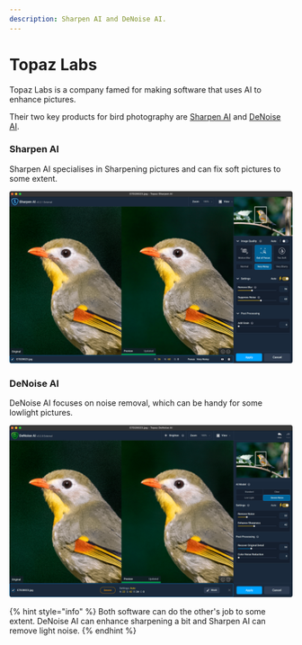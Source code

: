 ```yaml
---
description: Sharpen AI and DeNoise AI.
---
```


# Topaz Labs

Topaz Labs is a company famed for making software that uses AI to enhance pictures.

Their two key products for bird photography are [Sharpen AI](https://www.topazlabs.com/sharpen-ai) and [DeNoise AI](https://www.topazlabs.com/denoise-ai).

### Sharpen AI

Sharpen AI specialises in Sharpening pictures and can fix soft pictures to some extent.

![Screenshot of Sharpen AI](../.gitbook/assets/screenshot-2021-08-27-at-19.15.07.png)

### DeNoise AI

DeNoise AI focuses on noise removal, which can be handy for some lowlight pictures.

![Screenshot of DeNoise AI](../.gitbook/assets/screenshot-2021-08-27-at-19.16.11.png)

{% hint style="info" %}
Both software can do the other's job to some extent. DeNoise AI can enhance sharpening a bit and Sharpen AI can remove light noise.
{% endhint %}

